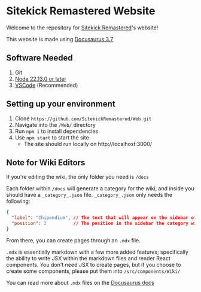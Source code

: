 # Sitekick Remastered Website

Welcome to the repository for [Sitekick Remastered](https://sitekickremastered.com/)'s website! 

This website is made using [Docusaurus 3.7](https://docusaurus.io/)

## Software Needed
1. Git
1. [Node 22.13.0 or later](https://nodejs.org/en/download)
1. [VSCode](https://code.visualstudio.com/) (Recommended)

## Setting up your environment
1. Clone ```https://github.com/SitekickRemastered/Web.git``` 
1. Navigate into the `/Web/` directory
1. Run `npm i` to install dependencies
1. Use `npm start` to start the site
    - The site should run locally on http://localhost:3000/

## Note for Wiki Editors
If you're editing the wiki, the only folder you need is `/docs`

Each folder within `/docs` will generate a category for the wiki, and inside you should have a `_category_.json` file. `_category_.json` only needs the following:
```json
{
  "label": "Chipendium", // The text that will appear on the sidebar of the wiki
  "position": 3          // The position in the sidebar the category will have
}
```

From there, you can create pages through an `.mdx` file.

`.mdx` is essentially markdown with a few more added features; specifically the ability to write JSX within the markdown files and render React components. You don't need JSX to create pages, but if you choose to create some components, please put them into `/src/components/Wiki/` 

You can read more about `.mdx` files on the [Docusaurus docs](https://docusaurus.io/docs/markdown-features/react)